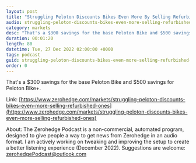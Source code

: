 ```yaml
---
layout: post
title: "Struggling Peloton Discounts Bikes Even More By Selling Refurbished Ones"
audio: struggling-peloton-discounts-bikes-even-more-selling-refurbished-ones-0
category: markets
desc: "That's a $300 savings for the base Peloton Bike and $500 savings for Peloton Bike+. "
duration: 00:01:20
length: 80
datetime: Tue, 27 Dec 2022 02:00:00 +0000
tags: podcast
guid: struggling-peloton-discounts-bikes-even-more-selling-refurbished-ones-0
order: 0
---
```

That's a $300 savings for the base Peloton Bike and $500 savings for Peloton Bike+. 

Link: [https://www.zerohedge.com/markets/struggling-peloton-discounts-bikes-even-more-selling-refurbished-ones](https://www.zerohedge.com/markets/struggling-peloton-discounts-bikes-even-more-selling-refurbished-ones)

About: The Zerohedge Podcast is a non-commercial, automated program, designed to give people a way to get news from Zerohedge in an audio format.  I am actively working on tweaking and improving the setup to create a better listening experience (December 2022).  Suggestions are welcome: [zerohedgePodcast@outlook.com](mailto:zerohedgePodcast@outlook.com)